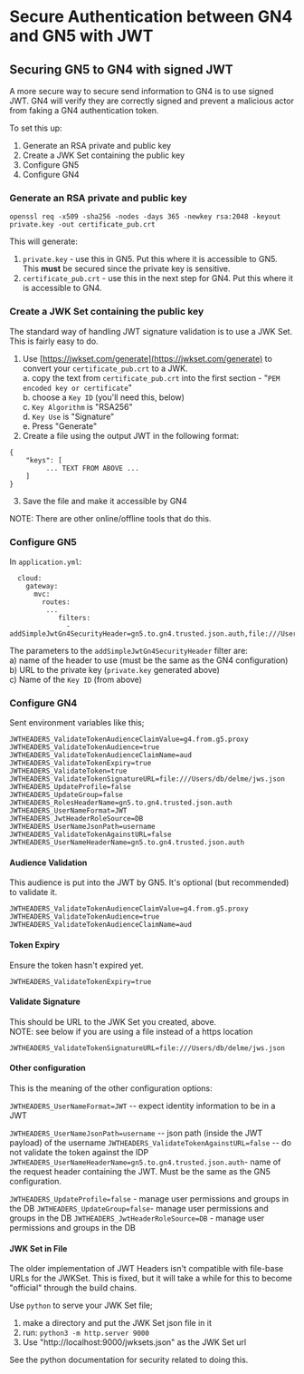 # Secure Authentication between GN4 and GN5 with JWT


## Securing GN5 to GN4 with signed JWT


A more secure way to secure send information to GN4 is to use signed JWT.  GN4 will verify they are correctly signed and prevent a malicious actor from faking a GN4 authentication token.

To set this up:

1. Generate an RSA private and public key
2. Create a JWK Set containing the public key
3. Configure GN5
4. Configure GN4

### Generate an RSA private and public key

```
openssl req -x509 -sha256 -nodes -days 365 -newkey rsa:2048 -keyout private.key -out certificate_pub.crt
```

This will generate:

1. `private.key` - use this in GN5.  Put this where it is accessible to GN5.  This **must** be secured since the private key is sensitive.
2. `certificate_pub.crt` - use this in the next step for GN4.  Put this where it is accessible to GN4.

### Create a JWK Set containing the public key

The standard way of handling JWT signature validation is to use a JWK Set.  This is fairly easy to do.

1. Use [https://jwkset.com/generate](https://jwkset.com/generate) to convert your `certificate_pub.crt` to a JWK.<br>
  a. copy the text from `certificate_pub.crt` into the first section - "`PEM encoded key or certificate`" <br>
  b. choose a `Key ID` (you'll need this, below)<br>
  c. `Key Algorithm` is "RSA256"<br>
  d. `Key Use` is "Signature"<br>
  e. Press "Generate"
2. Create a file using the output JWT in the following format:
```
{
	"keys": [
		 ... TEXT FROM ABOVE ...
	]
}
```
3. Save the file and make it accessible by GN4

NOTE: There are other online/offline tools that do this.

### Configure GN5

In `application.yml`:

```
  cloud:
    gateway:
      mvc:
        routes:
         ...
            filters:
              - addSimpleJwtGn4SecurityHeader=gn5.to.gn4.trusted.json.auth,file:///Users/db/delme/key/private.key,mykeyid
```

The parameters to the `addSimpleJwtGn4SecurityHeader` filter are: <br>
a) name of the header to use (must be the same as the GN4 configuration)<br>
b) URL to the private key (`private.key` generated above)<br>
c) Name of the `Key ID` (from above)

### Configure GN4

Sent environment variables like this;

```
JWTHEADERS_ValidateTokenAudienceClaimValue=g4.from.g5.proxy
JWTHEADERS_ValidateTokenAudience=true
JWTHEADERS_ValidateTokenAudienceClaimName=aud
JWTHEADERS_ValidateTokenExpiry=true
JWTHEADERS_ValidateToken=true
JWTHEADERS_ValidateTokenSignatureURL=file:///Users/db/delme/jws.json
JWTHEADERS_UpdateProfile=false
JWTHEADERS_UpdateGroup=false
JWTHEADERS_RolesHeaderName=gn5.to.gn4.trusted.json.auth
JWTHEADERS_UserNameFormat=JWT
JWTHEADERS_JwtHeaderRoleSource=DB
JWTHEADERS_UserNameJsonPath=username
JWTHEADERS_ValidateTokenAgainstURL=false
JWTHEADERS_UserNameHeaderName=gn5.to.gn4.trusted.json.auth
```

#### Audience Validation

This audience is put into the JWT by GN5.  It's optional (but recommended) to validate it.

`JWTHEADERS_ValidateTokenAudienceClaimValue=g4.from.g5.proxy`
`JWTHEADERS_ValidateTokenAudience=true`
`JWTHEADERS_ValidateTokenAudienceClaimName=aud`

#### Token Expiry

Ensure the token hasn't expired yet.

`JWTHEADERS_ValidateTokenExpiry=true`

#### Validate Signature

This should be URL to the JWK Set you created, above.  
NOTE: see below if you are using a file instead of a https location

`JWTHEADERS_ValidateTokenSignatureURL=file:///Users/db/delme/jws.json`

#### Other configuration

This is the meaning of the other configuration options:

`JWTHEADERS_UserNameFormat=JWT` -- expect identity information to be in a JWT

`JWTHEADERS_UserNameJsonPath=username` -- json path (inside the JWT payload) of the username
`JWTHEADERS_ValidateTokenAgainstURL=false` -- do not validate the token against the IDP
`JWTHEADERS_UserNameHeaderName=gn5.to.gn4.trusted.json.auth`- name of the request header containing the JWT.  Must be the same as the GN5 configuration.

`JWTHEADERS_UpdateProfile=false` - manage user permissions and groups in the DB
`JWTHEADERS_UpdateGroup=false`- manage user permissions and groups in the DB
`JWTHEADERS_JwtHeaderRoleSource=DB` - manage user permissions and groups in the DB

#### JWK Set in File

The older implementation of JWT Headers isn't compatible with file-base URLs for the JWKSet.  This is fixed, but it will take a while for this to become "official" through the build chains.

Use `python` to serve your JWK Set file;

1. make a directory and put the JWK Set json file in it
2. run:
   `python3 -m http.server 9000`
3. Use "http://localhost:9000/jwksets.json" as the JWK Set url

See the python documentation for security related to doing this.
